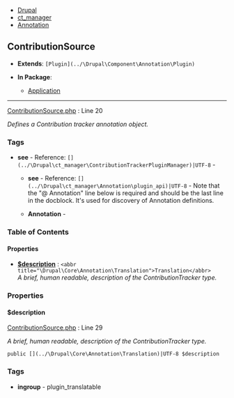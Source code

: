 

- [Drupal](../namespaces/drupal.md)
- [ct_manager](../namespaces/drupal-ct-manager.md)
- [Annotation](../namespaces/drupal-ct-manager-annotation.md)


### 
## ContributionSource

- **Extends**: `[Plugin](../\Drupal\Component\Annotation\Plugin)`

- **In Package**:
    - [Application](../packages/Application.md)
  


---






[ContributionSource.php](../files/web-modules-custom-ct-manager-src-annotation-contributionsource.md) : Line 20

*Defines a Contribution tracker annotation object.*





### Tags

- **see**
        - Reference: `[](../\Drupal\ct_manager\ContributionTrackerPluginManager)|UTF-8`
        - 
  - **see**
        - Reference: `[](../\Drupal\ct_manager\Annotation\plugin_api)|UTF-8`
        - Note that the "@ Annotation" line below is required and should be the last
line in the docblock. It's used for discovery of Annotation definitions.

  - **Annotation**
            - 
  





### Table of Contents









#### Properties

- **[$description](../classes/Drupal-ct-manager-Annotation-ContributionSource.md#property_description)**
         : `<abbr title="\Drupal\Core\Annotation\Translation">Translation</abbr>`  
*A brief, human readable, description of the ContributionTracker type.*








### Properties

#### $description


[ContributionSource.php](../files/web-modules-custom-ct-manager-src-annotation-contributionsource.md) : Line 29

*A brief, human readable, description of the ContributionTracker type.*



`public [](../\Drupal\Core\Annotation\Translation)|UTF-8 $description`





### Tags

- **ingroup**
            - plugin_translatable

  






